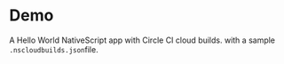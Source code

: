 # Demo
A Hello World NativeScript app with Circle CI cloud builds. with a sample `.nscloudbuilds.json`file.